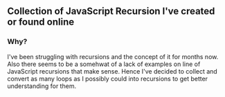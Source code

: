 ## Collection of JavaScript Recursion I've created or found online
   
### Why?  
I've been struggling with recursions and the concept of it for months now. Also there seems to be a somehwat of a lack of examples on line of JavaScript recursions that make sense. Hence I've decided to collect and convert as many loops as I possibly could into recursions to get better understanding for them.
